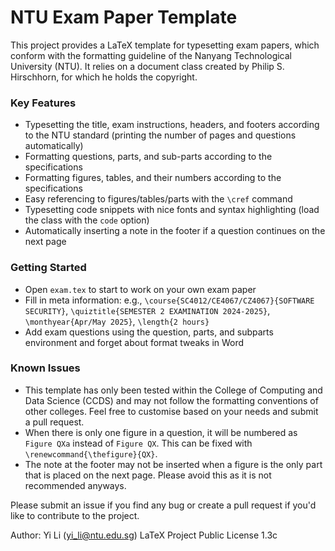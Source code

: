 # NTU Exam Paper Template

This project provides a LaTeX template for typesetting exam papers,
which conform with the formatting guideline of the Nanyang Technological
University (NTU). It relies on a document class created by Philip
S. Hirschhorn, for which he holds the copyright.


### Key Features
* Typesetting the title, exam instructions, headers, and footers according to the NTU standard (printing the number of pages and questions automatically)
* Formatting questions, parts, and sub-parts according to the specifications
* Formatting figures, tables, and their numbers according to the specifications
* Easy referencing to figures/tables/parts with the `\cref` command
* Typesetting code snippets with nice fonts and syntax highlighting (load the class with the `code` option)
* Automatically inserting a note in the footer if a question continues on the next page

### Getting Started 
* Open `exam.tex` to start to work on your own exam paper
* Fill in meta information: e.g., `\course{SC4012/CE4067/CZ4067}{SOFTWARE SECURITY}`, `\quiztitle{SEMESTER 2 EXAMINATION 2024-2025}`, `\monthyear{Apr/May 2025}`, `\length{2 hours}`
* Add exam questions using the question, parts, and subparts environment and forget about format tweaks in Word

### Known Issues 
* This template has only been tested within the College of Computing and Data Science (CCDS) and may not follow the formatting conventions of other colleges. Feel free to customise based on your needs and submit a pull request.
* When there is only one figure in a question, it
will be numbered as `Figure QXa` instead of `Figure QX`. This can be
fixed with `\renewcommand{\thefigure}{QX}`.
* The note at the footer
may not be inserted when a figure is the only part that is placed on
the next page. Please avoid this as it is not recommended anyways.


Please submit an issue if you find any bug or create a pull request if
you'd like to contribute to the project.

Author: Yi Li (yi_li@ntu.edu.sg)
LaTeX Project Public License 1.3c
